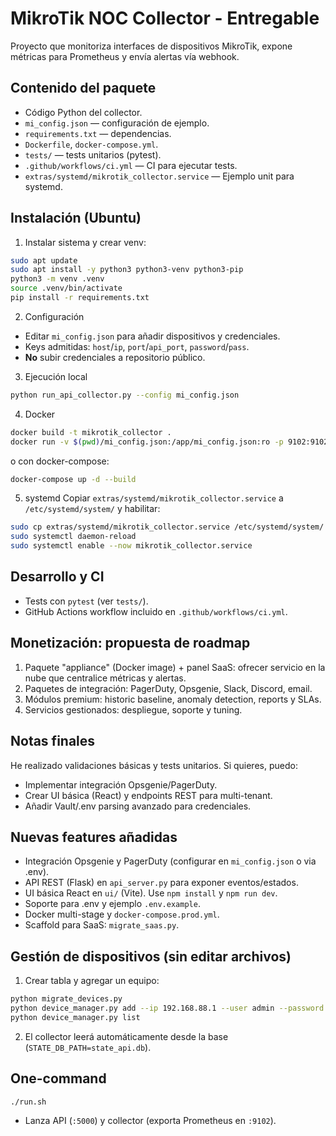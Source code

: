 # MikroTik NOC Collector - Entregable

Proyecto que monitoriza interfaces de dispositivos MikroTik, expone métricas para Prometheus y envía alertas vía webhook.

## Contenido del paquete
- Código Python del collector.
- `mi_config.json` — configuración de ejemplo.
- `requirements.txt` — dependencias.
- `Dockerfile`, `docker-compose.yml`.
- `tests/` — tests unitarios (pytest).
- `.github/workflows/ci.yml` — CI para ejecutar tests.
- `extras/systemd/mikrotik_collector.service` — Ejemplo unit para systemd.

## Instalación (Ubuntu)
1. Instalar sistema y crear venv:
```bash
sudo apt update
sudo apt install -y python3 python3-venv python3-pip
python3 -m venv .venv
source .venv/bin/activate
pip install -r requirements.txt
```

2. Configuración
- Editar `mi_config.json` para añadir dispositivos y credenciales.
- Keys admitidas: `host`/`ip`, `port`/`api_port`, `password`/`pass`.
- **No** subir credenciales a repositorio público.

3. Ejecución local
```bash
python run_api_collector.py --config mi_config.json
```

4. Docker
```bash
docker build -t mikrotik_collector .
docker run -v $(pwd)/mi_config.json:/app/mi_config.json:ro -p 9102:9102 mikrotik_collector
```
o con docker-compose:
```bash
docker-compose up -d --build
```

5. systemd
Copiar `extras/systemd/mikrotik_collector.service` a `/etc/systemd/system/` y habilitar:
```bash
sudo cp extras/systemd/mikrotik_collector.service /etc/systemd/system/
sudo systemctl daemon-reload
sudo systemctl enable --now mikrotik_collector.service
```

## Desarrollo y CI
- Tests con `pytest` (ver `tests/`).
- GitHub Actions workflow incluido en `.github/workflows/ci.yml`.

## Monetización: propuesta de roadmap
1. Paquete "appliance" (Docker image) + panel SaaS: ofrecer servicio en la nube que centralice métricas y alertas.
2. Paquetes de integración: PagerDuty, Opsgenie, Slack, Discord, email.
3. Módulos premium: historic baseline, anomaly detection, reports y SLAs.
4. Servicios gestionados: despliegue, soporte y tuning.

## Notas finales
He realizado validaciones básicas y tests unitarios. Si quieres, puedo:
- Implementar integración Opsgenie/PagerDuty.
- Crear UI básica (React) y endpoints REST para multi-tenant.
- Añadir Vault/.env parsing avanzado para credenciales.


## Nuevas features añadidas
- Integración Opsgenie y PagerDuty (configurar en `mi_config.json` o via .env).
- API REST (Flask) en `api_server.py` para exponer eventos/estados.
- UI básica React en `ui/` (Vite). Use `npm install` y `npm run dev`.
- Soporte para .env y ejemplo `.env.example`.
- Docker multi-stage y `docker-compose.prod.yml`.
- Scaffold para SaaS: `migrate_saas.py`.

## Gestión de dispositivos (sin editar archivos)
1) Crear tabla y agregar un equipo:
```bash
python migrate_devices.py
python device_manager.py add --ip 192.168.88.1 --user admin --password mypass --hostname RB1
python device_manager.py list
```
2) El collector leerá automáticamente desde la base (`STATE_DB_PATH=state_api.db`).

## One-command
```bash
./run.sh
```
- Lanza API (`:5000`) y collector (exporta Prometheus en `:9102`).

